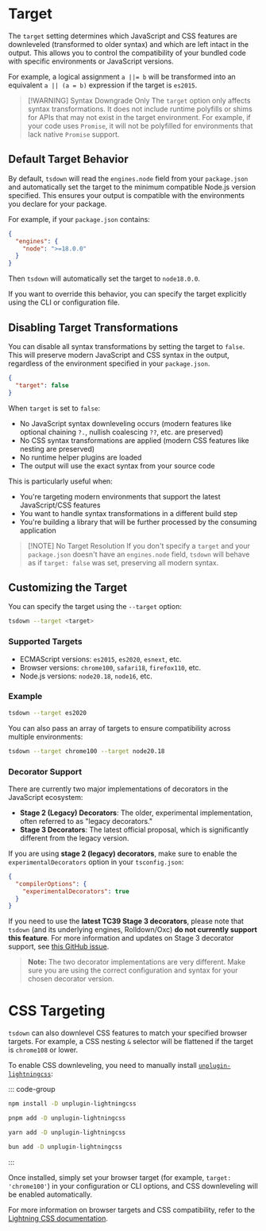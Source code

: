 # Target

The `target` setting determines which JavaScript and CSS features are downleveled (transformed to older syntax) and which are left intact in the output. This allows you to control the compatibility of your bundled code with specific environments or JavaScript versions.

For example, a logical assignment `a ||= b` will be transformed into an equivalent `a || (a = b)` expression if the target is `es2015`.

> [!WARNING] Syntax Downgrade Only
> The `target` option only affects syntax transformations. It does not include runtime polyfills or shims for APIs that may not exist in the target environment. For example, if your code uses `Promise`, it will not be polyfilled for environments that lack native `Promise` support.

## Default Target Behavior

By default, `tsdown` will read the `engines.node` field from your `package.json` and automatically set the target to the minimum compatible Node.js version specified. This ensures your output is compatible with the environments you declare for your package.

For example, if your `package.json` contains:

```json
{
  "engines": {
    "node": ">=18.0.0"
  }
}
```

Then `tsdown` will automatically set the target to `node18.0.0`.

If you want to override this behavior, you can specify the target explicitly using the CLI or configuration file.

## Disabling Target Transformations

You can disable all syntax transformations by setting the target to `false`. This will preserve modern JavaScript and CSS syntax in the output, regardless of the environment specified in your `package.json`.

```json
{
  "target": false
}
```

When `target` is set to `false`:

- No JavaScript syntax downleveling occurs (modern features like optional chaining `?.`, nullish coalescing `??`, etc. are preserved)
- No CSS syntax transformations are applied (modern CSS features like nesting are preserved)
- No runtime helper plugins are loaded
- The output will use the exact syntax from your source code

This is particularly useful when:

- You're targeting modern environments that support the latest JavaScript/CSS features
- You want to handle syntax transformations in a different build step
- You're building a library that will be further processed by the consuming application

> [!NOTE] No Target Resolution
> If you don't specify a `target` and your `package.json` doesn't have an `engines.node` field, `tsdown` will behave as if `target: false` was set, preserving all modern syntax.

## Customizing the Target

You can specify the target using the `--target` option:

```bash
tsdown --target <target>
```

### Supported Targets

- ECMAScript versions: `es2015`, `es2020`, `esnext`, etc.
- Browser versions: `chrome100`, `safari18`, `firefox110`, etc.
- Node.js versions: `node20.18`, `node16`, etc.

### Example

```bash
tsdown --target es2020
```

You can also pass an array of targets to ensure compatibility across multiple environments:

```bash
tsdown --target chrome100 --target node20.18
```

### Decorator Support

There are currently two major implementations of decorators in the JavaScript ecosystem:

- **Stage 2 (Legacy) Decorators**: The older, experimental implementation, often referred to as "legacy decorators."
- **Stage 3 Decorators**: The latest official proposal, which is significantly different from the legacy version.

If you are using **stage 2 (legacy) decorators**, make sure to enable the `experimentalDecorators` option in your `tsconfig.json`:

```json
{
  "compilerOptions": {
    "experimentalDecorators": true
  }
}
```

If you need to use the **latest TC39 Stage 3 decorators**, please note that `tsdown` (and its underlying engines, Rolldown/Oxc) **do not currently support this feature**. For more information and updates on Stage 3 decorator support, see [this GitHub issue](https://github.com/oxc-project/oxc/issues/9170#issuecomment-3354571325).

> **Note:**
> The two decorator implementations are very different. Make sure you are using the correct configuration and syntax for your chosen decorator version.

# CSS Targeting

`tsdown` can also downlevel CSS features to match your specified browser targets. For example, a CSS nesting `&` selector will be flattened if the target is `chrome108` or lower.

To enable CSS downleveling, you need to manually install [`unplugin-lightningcss`](https://github.com/unplugin/unplugin-lightningcss):

::: code-group

```sh [npm]
npm install -D unplugin-lightningcss
```

```sh [pnpm]
pnpm add -D unplugin-lightningcss
```

```sh [yarn]
yarn add -D unplugin-lightningcss
```

```sh [bun]
bun add -D unplugin-lightningcss
```

:::

Once installed, simply set your browser target (for example, `target: 'chrome100'`) in your configuration or CLI options, and CSS downleveling will be enabled automatically.

For more information on browser targets and CSS compatibility, refer to the [Lightning CSS documentation](https://lightningcss.dev/).
